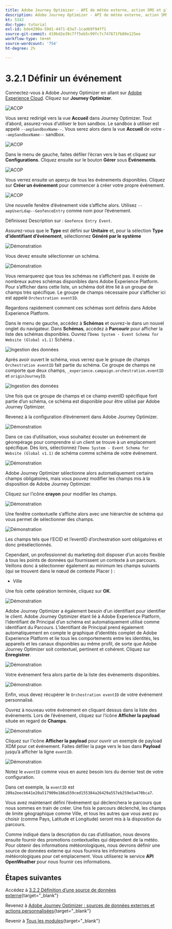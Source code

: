 ```yaml
---
title: Adobe Journey Optimizer - API de météo externe, action SMS et plus - Définir un événement
description: Adobe Journey Optimizer - API de météo externe, action SMS et plus
kt: 5342
doc-type: tutorial
exl-id: bde4290a-59d1-4471-83a7-1cad69f94ff1
source-git-commit: d19bd2e39c7ff5eb5c99fc7c747671fb80e125ee
workflow-type: tm+mt
source-wordcount: '754'
ht-degree: 2%

---
```


# 3.2.1 Définir un événement

Connectez-vous à Adobe Journey Optimizer en allant sur [Adobe Experience Cloud](https://experience.adobe.com?lang=fr). Cliquez sur **Journey Optimizer**.

![ACOP &#x200B;](./../../../../modules/delivery-activation/ajo-b2c/ajob2c-1/images/acophome.png)

Vous serez redirigé vers la vue **Accueil** dans Journey Optimizer. Tout d’abord, assurez-vous d’utiliser le bon sandbox. Le sandbox à utiliser est appelé `--aepSandboxName--`. Vous serez alors dans la vue **Accueil** de votre `--aepSandboxName--` sandbox.

![ACOP &#x200B;](./../../../../modules/delivery-activation/ajo-b2c/ajob2c-1/images/acoptriglp.png)

Dans le menu de gauche, faites défiler l’écran vers le bas et cliquez sur **Configurations**. Cliquez ensuite sur le bouton **Gérer** sous **Événements**.

![ACOP &#x200B;](./images/acopmenu.png)

Vous verrez ensuite un aperçu de tous les événements disponibles. Cliquez sur **Créer un événement** pour commencer à créer votre propre événement.

![ACOP &#x200B;](./images/emptyevent.png)

Une nouvelle fenêtre d’événement vide s’affiche alors.
Utilisez `--aepUserLdap--GeofenceEntry` comme nom pour l’événement.

Définissez Description sur : `Geofence Entry Event`.

Assurez-vous que le **Type** est défini sur **Unitaire** et, pour la sélection **Type d’identifiant d’événement**, sélectionnez **Généré par le système**

![Démonstration](./images/evname.png)

Vous devez ensuite sélectionner un schéma.

![Démonstration](./images/evschema.png)

Vous remarquerez que tous les schémas ne s’affichent pas. Il existe de nombreux autres schémas disponibles dans Adobe Experience Platform.
Pour s’afficher dans cette liste, un schéma doit être lié à un groupe de champs très spécifique. Le groupe de champs nécessaire pour s’afficher ici est appelé `Orchestration eventID`.

Regardons rapidement comment ces schémas sont définis dans Adobe Experience Platform.

Dans le menu de gauche, accédez à **Schémas** et ouvrez-le dans un nouvel onglet du navigateur. Dans **Schémas**, accédez à **Parcourir** pour afficher la liste des schémas disponibles.
Ouvrez l’`Demo System - Event Schema for Website (Global v1.1)` Schéma .

![Ingestion des données](./images/schemas.png)

Après avoir ouvert le schéma, vous verrez que le groupe de champs `Orchestration eventID` fait partie du schéma.
Ce groupe de champs ne comporte que deux champs, `_experience.campaign.orchestration.eventID` et `originJourneyID`.

![Ingestion des données](./images/schemageo.png)

Une fois que ce groupe de champs et ce champ eventID spécifique font partie d’un schéma, ce schéma est disponible pour être utilisé par Adobe Journey Optimizer.

Revenez à la configuration d’événement dans Adobe Journey Optimizer.

![Démonstration](./images/evschema.png)

Dans ce cas d’utilisation, vous souhaitez écouter un événement de géorepérage pour comprendre si un client se trouve à un emplacement spécifique. Dès lors, sélectionnez l’`Demo System - Event Schema for Website (Global v1.1)` de schéma comme schéma de votre événement.

![Démonstration](./images/evschema1.png)

Adobe Journey Optimizer sélectionne alors automatiquement certains champs obligatoires, mais vous pouvez modifier les champs mis à la disposition de Adobe Journey Optimizer.

Cliquez sur l’icône **crayon** pour modifier les champs.

![Démonstration](./images/editfields.png)

Une fenêtre contextuelle s’affiche alors avec une hiérarchie de schéma qui vous permet de sélectionner des champs.

![Démonstration](./images/popup.png)

Les champs tels que l’ECID et l’eventID d’orchestration sont obligatoires et donc présélectionnés.

Cependant, un professionnel du marketing doit disposer d’un accès flexible à tous les points de données qui fournissent un contexte à un parcours. Veillons donc à sélectionner également au minimum les champs suivants (qui se trouvent dans le nœud de contexte Placer ) :

- Ville

Une fois cette opération terminée, cliquez sur **OK**.

![Démonstration](./images/popupok.png)

Adobe Journey Optimizer a également besoin d’un identifiant pour identifier le client. Adobe Journey Optimizer étant lié à Adobe Experience Platform, l’identifiant de Principal d’un schéma est automatiquement utilisé comme identifiant du Parcours.
L’identifiant de Principal prend également automatiquement en compte le graphique d’identités complet de Adobe Experience Platform et lie tous les comportements entre les identités, les appareils et les canaux disponibles au même profil, de sorte que Adobe Journey Optimizer soit contextuel, pertinent et cohérent. Cliquez sur **Enregistrer**.

![Démonstration](./images/eventidentifier.png)

Votre événement fera alors partie de la liste des événements disponibles.

![Démonstration](./images/eventlist.png)

Enfin, vous devez récupérer le `Orchestration eventID` de votre événement personnalisé.

Ouvrez à nouveau votre événement en cliquant dessus dans la liste des événements.
Lors de l’événement, cliquez sur l’icône **Afficher la payload** située en regard de **Champs**.

![Démonstration](./images/fieldseyepayload.png)

Cliquez sur l’icône **Afficher la payload** pour ouvrir un exemple de payload XDM pour cet événement. Faites défiler la page vers le bas dans **Payload** jusqu’à afficher la ligne `eventID`.

![Démonstration](./images/fieldseyepayloadev.png)

Notez le `eventID` comme vous en aurez besoin lors du dernier test de votre configuration.

Dans cet exemple, la `eventID` est `209a2eecb641e20a517909e186a559ced155384a26429a557eb259e5a470bca7`.

Vous avez maintenant défini l’événement qui déclenchera le parcours que nous sommes en train de créer. Une fois le parcours déclenché, les champs de limite géographique comme Ville, et tous les autres que vous avez pu choisir (comme Pays, Latitude et Longitude) seront mis à la disposition du parcours.

Comme indiqué dans la description du cas d’utilisation, nous devons ensuite fournir des promotions contextuelles qui dépendent de la météo. Pour obtenir des informations météorologiques, nous devrons définir une source de données externe qui nous fournira les informations météorologiques pour cet emplacement. Vous utiliserez le service **API OpenWeather** pour nous fournir ces informations.

## Étapes suivantes

Accédez à [3.2.2 Définition d’une source de données externe](./ex2.md){target="_blank"}

Revenez à [Adobe Journey Optimizer : sources de données externes et actions personnalisées](journey-orchestration-external-weather-api-sms.md){target="_blank"}

Revenir à [Tous les modules](./../../../../overview.md){target="_blank"}